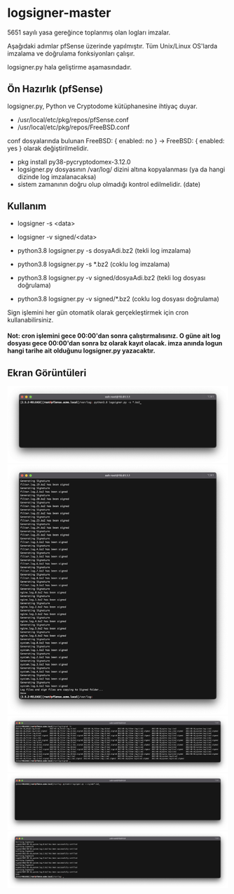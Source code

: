 # logsigner-master
5651 sayılı yasa gereğince toplanmış olan logları imzalar. 

Aşağıdaki adımlar pfSense üzerinde yapılmıştır. Tüm Unix/Linux OS'larda imzalama ve doğrulama fonksiyonları çalışır.

logsigner.py hala geliştirme aşamasındadır. 

## Ön Hazırlık (pfSense)

logsigner.py, Python ve Cryptodome kütüphanesine ihtiyaç duyar.
  - /usr/local/etc/pkg/repos/pfSense.conf
  - /usr/local/etc/pkg/repos/FreeBSD.conf
  
 conf dosyalarında bulunan FreeBSD: { enabled: no } -> FreeBSD: { enabled: yes } olarak değiştirilmelidir.
 
  - pkg install py38-pycryptodomex-3.12.0
  - logsigner.py dosyasının /var/log/ dizini altına kopyalanması (ya da hangi dizinde log imzalanacaksa)
  - sistem zamanının doğru olup olmadığı kontrol edilmelidir. (date)

## Kullanım

 - logsigner -s  \<data>
  
 - logsigner -v  signed/\<data>

 - python3.8 logsigner.py -s dosyaAdi.bz2 (tekli log imzalama)
  
 - python3.8 logsigner.py -s \*.bz2 (coklu log imzalama)
  
 - python3.8 logsigner.py -v signed/dosyaAdi.bz2 (tekli log dosyası doğrulama) 
  
 - python3.8 logsigner.py -v signed/\*.bz2 (coklu log dosyası doğrulama)
 
 
 Sign işlemini her gün otomatik olarak gerçekleştirmek için cron kullanabilirsiniz.
 
 #### Not: cron işlemini gece 00:00'dan sonra çalıştırmalısınız. O güne ait log dosyası gece 00:00'dan sonra bz olarak kayıt olacak. imza anında logun hangi tarihe ait olduğunu logsigner.py yazacaktır.

## Ekran Görüntüleri

![alt text](https://github.com/kurtserdar/logsigner-master/blob/main/1.png?raw=true)
![alt text](https://github.com/kurtserdar/logsigner-master/blob/main/2.png?raw=true)
![alt text](https://github.com/kurtserdar/logsigner-master/blob/main/3.png?raw=true)
![alt text](https://github.com/kurtserdar/logsigner-master/blob/main/4.png?raw=true)
![alt text](https://github.com/kurtserdar/logsigner-master/blob/main/5.png?raw=true)



